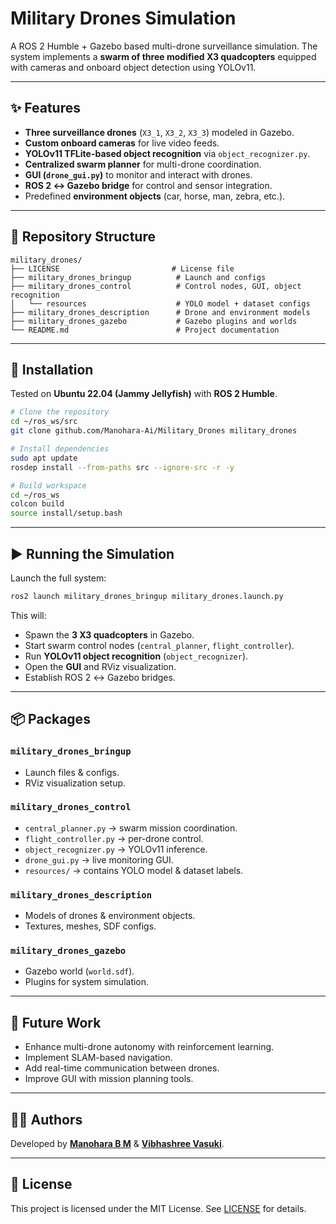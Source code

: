 # Military Drones Simulation

A ROS 2 Humble + Gazebo based multi-drone surveillance simulation. The system implements a **swarm of three modified X3 quadcopters** equipped with cameras and onboard object detection using YOLOv11.

---

## ✨ Features

* **Three surveillance drones** (`X3_1`, `X3_2`, `X3_3`) modeled in Gazebo.
* **Custom onboard cameras** for live video feeds.
* **YOLOv11 TFLite-based object recognition** via `object_recognizer.py`.
* **Centralized swarm planner** for multi-drone coordination.
* **GUI (`drone_gui.py`)** to monitor and interact with drones.
* **ROS 2 ↔ Gazebo bridge** for control and sensor integration.
* Predefined **environment objects** (car, horse, man, zebra, etc.).

---

## 📂 Repository Structure

```
military_drones/
├── LICENSE                         # License file
├── military_drones_bringup          # Launch and configs
├── military_drones_control          # Control nodes, GUI, object recognition
│   └── resources                    # YOLO model + dataset configs
├── military_drones_description      # Drone and environment models
├── military_drones_gazebo           # Gazebo plugins and worlds
└── README.md                        # Project documentation
```

---

## 🚀 Installation

Tested on **Ubuntu 22.04 (Jammy Jellyfish)** with **ROS 2 Humble**.

```bash
# Clone the repository
cd ~/ros_ws/src
git clone github.com/Manohara-Ai/Military_Drones military_drones

# Install dependencies
sudo apt update
rosdep install --from-paths src --ignore-src -r -y

# Build workspace
cd ~/ros_ws
colcon build
source install/setup.bash
```

---

## ▶️ Running the Simulation

Launch the full system:

```bash
ros2 launch military_drones_bringup military_drones.launch.py
```

This will:

* Spawn the **3 X3 quadcopters** in Gazebo.
* Start swarm control nodes (`central_planner`, `flight_controller`).
* Run **YOLOv11 object recognition** (`object_recognizer`).
* Open the **GUI** and RViz visualization.
* Establish ROS 2 ↔ Gazebo bridges.

---

## 📦 Packages

### `military_drones_bringup`

* Launch files & configs.
* RViz visualization setup.

### `military_drones_control`

* `central_planner.py` → swarm mission coordination.
* `flight_controller.py` → per-drone control.
* `object_recognizer.py` → YOLOv11 inference.
* `drone_gui.py` → live monitoring GUI.
* `resources/` → contains YOLO model & dataset labels.

### `military_drones_description`

* Models of drones & environment objects.
* Textures, meshes, SDF configs.

### `military_drones_gazebo`

* Gazebo world (`world.sdf`).
* Plugins for system simulation.

---

## 📌 Future Work

* Enhance multi-drone autonomy with reinforcement learning.
* Implement SLAM-based navigation.
* Add real-time communication between drones.
* Improve GUI with mission planning tools.

---

## 👨‍💻 Authors

Developed by **[Manohara B M](https://github.com/Manohara-Ai)** & **[Vibhashree Vasuki](https://github.com/paaduka32)**.

---

## 📜 License

This project is licensed under the MIT License. See [LICENSE](LICENSE) for details.
